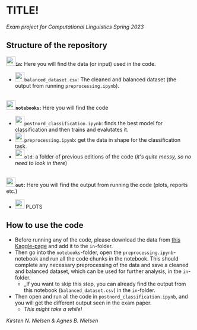 # TITLE!
_Exam project for Computational Linguistics Spring 2023_

## Structure of the repository
<img src="https://img.icons8.com/?size=512&id=JHFYPQIPcXti&format=png"  width="25" height="25">__`in`:__ Here you will find the data (or input) used in the code.
- <img src="https://img.icons8.com/?size=512&id=JHFYPQIPcXti&format=png"  width="25" height="25">`balanced_dataset.csv`: The cleaned and balanced dataset (the output from running `preprocessing.ipynb`).

\
<img src="https://img.icons8.com/?size=512&id=JHFYPQIPcXti&format=png"  width="25" height="25">__`notebooks`:__ Here you will find the code
- <img src="https://img.icons8.com/?size=512&id=J0SgMWzAxqFj&format=png"  width="25" height="25">`postnord_classification.ipynb`: finds the best model for classification and then trains and evalutates it.
- <img src="https://img.icons8.com/?size=512&id=J0SgMWzAxqFj&format=png"  width="25" height="25">`preprocessing.ipynb`: get the data in shape for the classification task.
- <img src="https://img.icons8.com/?size=512&id=JHFYPQIPcXti&format=png"  width="25" height="25">`old`: a folder of previous editions of the code (_it's quite messy, so no need to look in there_)

\
<img src="https://img.icons8.com/?size=512&id=JHFYPQIPcXti&format=png"  width="25" height="25">__`out`:__ Here you will find the output from running the code (plots, reports etc.)
- <img src="https://img.icons8.com/?size=512&id=JHFYPQIPcXti&format=png"  width="25" height="25"> PLOTS
## How to use the code
- Before running any of the code, please download the data from [this Kaggle-page](https://www.kaggle.com/datasets/nicklasstiborgm/reviews-of-postnords-trustpilot-page) and add it to the `in`-folder.
- Then go into the `notebooks`-folder, open the `preprocessing.ipynb`-notebook and run all the code chunks in the notebook. This should complete any necessary preprocessing of the data and save a cleaned and balanced dataset, which can be used for further analysis, in the `in`-folder.
    - _If you want to skip this step, you can already find the output from this notebook (`balanced_dataset.csv`) in the `in`-folder.
- Then open and run all the code in `postnord_classification.ipynb`, and you will get the different output seen in the exam paper.
    - _This might take a while!_


_Kirsten N. Nielsen & Agnes B. Nielsen_
